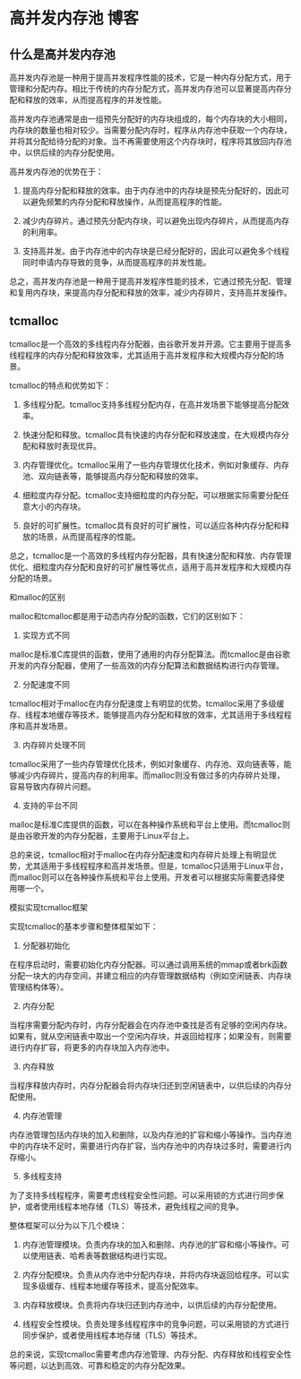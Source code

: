 # 高并发内存池 博客

## 什么是高并发内存池

高并发内存池是一种用于提高并发程序性能的技术，它是一种内存分配方式，用于管理和分配内存。相比于传统的内存分配方式，高并发内存池可以显著提高内存分配和释放的效率，从而提高程序的并发性能。

高并发内存池通常是由一组预先分配好的内存块组成的，每个内存块的大小相同，内存块的数量也相对较少。当需要分配内存时，程序从内存池中获取一个内存块，并将其分配给待分配的对象。当不再需要使用这个内存块时，程序将其放回内存池中，以供后续的内存分配使用。

高并发内存池的优势在于：

1. 提高内存分配和释放的效率。由于内存池中的内存块是预先分配好的，因此可以避免频繁的内存分配和释放操作，从而提高程序的性能。

2. 减少内存碎片。通过预先分配内存块，可以避免出现内存碎片，从而提高内存的利用率。

3. 支持高并发。由于内存池中的内存块是已经分配好的，因此可以避免多个线程同时申请内存导致的竞争，从而提高程序的并发性能。

总之，高并发内存池是一种用于提高并发程序性能的技术，它通过预先分配、管理和复用内存块，来提高内存分配和释放的效率，减少内存碎片，支持高并发操作。

## tcmalloc

tcmalloc是一个高效的多线程内存分配器，由谷歌开发并开源。它主要用于提高多线程程序的内存分配和释放效率，尤其适用于高并发程序和大规模内存分配的场景。

tcmalloc的特点和优势如下：

1. 多线程分配。tcmalloc支持多线程分配内存，在高并发场景下能够提高分配效率。

2. 快速分配和释放。tcmalloc具有快速的内存分配和释放速度，在大规模内存分配和释放时表现优异。

3. 内存管理优化。tcmalloc采用了一些内存管理优化技术，例如对象缓存、内存池、双向链表等，能够提高内存分配和释放的效率。

4. 细粒度内存分配。tcmalloc支持细粒度的内存分配，可以根据实际需要分配任意大小的内存块。

5. 良好的可扩展性。tcmalloc具有良好的可扩展性，可以适应各种内存分配和释放的场景，从而提高程序的性能。

总之，tcmalloc是一个高效的多线程内存分配器，具有快速分配和释放、内存管理优化、细粒度内存分配和良好的可扩展性等优点，适用于高并发程序和大规模内存分配的场景。



和malloc的区别

malloc和tcmalloc都是用于动态内存分配的函数，它们的区别如下：

1. 实现方式不同

malloc是标准C库提供的函数，使用了通用的内存分配算法。而tcmalloc是由谷歌开发的内存分配器，使用了一些高效的内存分配算法和数据结构进行内存管理。

2. 分配速度不同

tcmalloc相对于malloc在内存分配速度上有明显的优势。tcmalloc采用了多级缓存、线程本地缓存等技术，能够提高内存分配和释放的效率，尤其适用于多线程程序和高并发场景。

3. 内存碎片处理不同

tcmalloc采用了一些内存管理优化技术，例如对象缓存、内存池、双向链表等，能够减少内存碎片，提高内存的利用率。而malloc则没有做过多的内存碎片处理，容易导致内存碎片问题。

4. 支持的平台不同

malloc是标准C库提供的函数，可以在各种操作系统和平台上使用。而tcmalloc则是由谷歌开发的内存分配器，主要用于Linux平台上。

总的来说，tcmalloc相对于malloc在内存分配速度和内存碎片处理上有明显优势，尤其适用于多线程程序和高并发场景。但是，tcmalloc只适用于Linux平台，而malloc则可以在各种操作系统和平台上使用。开发者可以根据实际需要选择使用哪一个。



模拟实现tcmalloc框架

实现tcmalloc的基本步骤和整体框架如下：

1. 分配器初始化

在程序启动时，需要初始化内存分配器。可以通过调用系统的mmap或者brk函数分配一块大的内存空间，并建立相应的内存管理数据结构（例如空闲链表、内存块管理结构体等）。

2. 内存分配

当程序需要分配内存时，内存分配器会在内存池中查找是否有足够的空闲内存块。如果有，就从空闲链表中取出一个空闲内存块，并返回给程序；如果没有，则需要进行内存扩容，将更多的内存块加入内存池中。

3. 内存释放

当程序释放内存时，内存分配器会将内存块归还到空闲链表中，以供后续的内存分配使用。

4. 内存池管理

内存池管理包括内存块的加入和删除，以及内存池的扩容和缩小等操作。当内存池中的内存块不足时，需要进行内存扩容，当内存池中的内存块过多时，需要进行内存缩小。

5. 多线程支持

为了支持多线程程序，需要考虑线程安全性问题。可以采用锁的方式进行同步保护，或者使用线程本地存储（TLS）等技术，避免线程之间的竞争。

整体框架可以分为以下几个模块：

1. 内存池管理模块。负责内存块的加入和删除、内存池的扩容和缩小等操作。可以使用链表、哈希表等数据结构进行实现。

2. 内存分配模块。负责从内存池中分配内存块，并将内存块返回给程序。可以实现多级缓存、线程本地缓存等技术，提高分配效率。

3. 内存释放模块。负责将内存块归还到内存池中，以供后续的内存分配使用。

4. 线程安全性模块。负责处理多线程程序中的竞争问题，可以采用锁的方式进行同步保护，或者使用线程本地存储（TLS）等技术。

总的来说，实现tcmalloc需要考虑内存池管理、内存分配、内存释放和线程安全性等问题，以达到高效、可靠和稳定的内存分配效果。